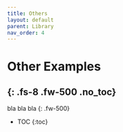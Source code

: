 ```yaml
---
title: Others
layout: default
parent: Library
nav_order: 4
---
```


# Other Examples
{: .fs-8 .fw-500 .no_toc}
---

bla bla bla
{: .fw-500}

- TOC
{:toc}

[link_name]: https:://link